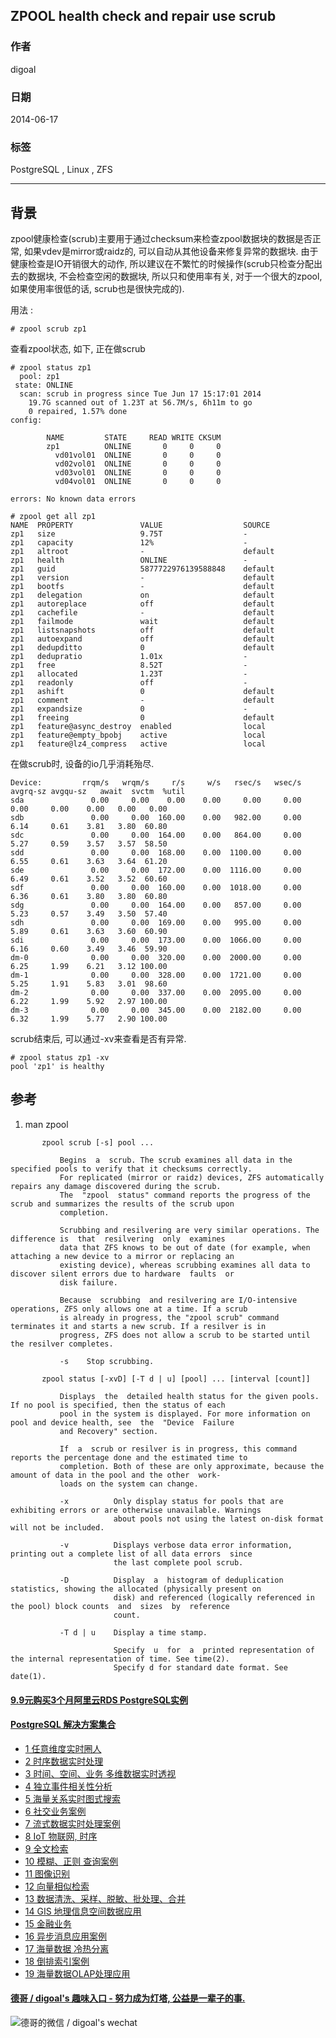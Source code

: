 ## ZPOOL health check and repair use scrub  
                                                                                                                                                                               
### 作者                                                                                                                                                                           
digoal                                                                                                                                                                             
                                                                                                                                                                         
### 日期                                                                                                                                                                                            
2014-06-17                                                                                                                                                                   
                                                                                                                                                                          
### 标签                                                                                                                                                                         
PostgreSQL , Linux , ZFS                                                                                                                                                                       
                                                                                                                                                                                                           
----                                                                                                                                                                                   
                                                                                                                                                                                                                       
## 背景          
zpool健康检查(scrub)主要用于通过checksum来检查zpool数据块的数据是否正常, 如果vdev是mirror或raidz的, 可以自动从其他设备来修复异常的数据块. 由于健康检查是IO开销很大的动作, 所以建议在不繁忙的时候操作(scrub只检查分配出去的数据块, 不会检查空闲的数据块, 所以只和使用率有关, 对于一个很大的zpool, 如果使用率很低的话, scrub也是很快完成的).  
  
用法 :   
  
```  
# zpool scrub zp1  
```  
  
查看zpool状态, 如下, 正在做scrub  
  
```  
# zpool status zp1  
  pool: zp1  
 state: ONLINE  
  scan: scrub in progress since Tue Jun 17 15:17:01 2014  
    19.7G scanned out of 1.23T at 56.7M/s, 6h11m to go  
    0 repaired, 1.57% done  
config:  
  
        NAME         STATE     READ WRITE CKSUM  
        zp1          ONLINE       0     0     0  
          vd01vol01  ONLINE       0     0     0  
          vd02vol01  ONLINE       0     0     0  
          vd03vol01  ONLINE       0     0     0  
          vd04vol01  ONLINE       0     0     0  
  
errors: No known data errors  
  
# zpool get all zp1  
NAME  PROPERTY               VALUE                  SOURCE  
zp1   size                   9.75T                  -  
zp1   capacity               12%                    -  
zp1   altroot                -                      default  
zp1   health                 ONLINE                 -  
zp1   guid                   5877722976139588848    default  
zp1   version                -                      default  
zp1   bootfs                 -                      default  
zp1   delegation             on                     default  
zp1   autoreplace            off                    default  
zp1   cachefile              -                      default  
zp1   failmode               wait                   default  
zp1   listsnapshots          off                    default  
zp1   autoexpand             off                    default  
zp1   dedupditto             0                      default  
zp1   dedupratio             1.01x                  -  
zp1   free                   8.52T                  -  
zp1   allocated              1.23T                  -  
zp1   readonly               off                    -  
zp1   ashift                 0                      default  
zp1   comment                -                      default  
zp1   expandsize             0                      -  
zp1   freeing                0                      default  
zp1   feature@async_destroy  enabled                local  
zp1   feature@empty_bpobj    active                 local  
zp1   feature@lz4_compress   active                 local  
```  
  
在做scrub时, 设备的io几乎消耗殆尽.  
  
```  
Device:         rrqm/s   wrqm/s     r/s     w/s   rsec/s   wsec/s avgrq-sz avgqu-sz   await  svctm  %util  
sda               0.00     0.00    0.00    0.00     0.00     0.00     0.00     0.00    0.00   0.00   0.00  
sdb               0.00     0.00  160.00    0.00   982.00     0.00     6.14     0.61    3.81   3.80  60.80  
sdc               0.00     0.00  164.00    0.00   864.00     0.00     5.27     0.59    3.57   3.57  58.50  
sdd               0.00     0.00  168.00    0.00  1100.00     0.00     6.55     0.61    3.63   3.64  61.20  
sde               0.00     0.00  172.00    0.00  1116.00     0.00     6.49     0.61    3.52   3.52  60.60  
sdf               0.00     0.00  160.00    0.00  1018.00     0.00     6.36     0.61    3.80   3.80  60.80  
sdg               0.00     0.00  164.00    0.00   857.00     0.00     5.23     0.57    3.49   3.50  57.40  
sdh               0.00     0.00  169.00    0.00   995.00     0.00     5.89     0.61    3.63   3.60  60.90  
sdi               0.00     0.00  173.00    0.00  1066.00     0.00     6.16     0.60    3.49   3.46  59.90  
dm-0              0.00     0.00  320.00    0.00  2000.00     0.00     6.25     1.99    6.21   3.12 100.00  
dm-1              0.00     0.00  328.00    0.00  1721.00     0.00     5.25     1.91    5.83   3.01  98.60  
dm-2              0.00     0.00  337.00    0.00  2095.00     0.00     6.22     1.99    5.92   2.97 100.00  
dm-3              0.00     0.00  345.00    0.00  2182.00     0.00     6.32     1.99    5.77   2.90 100.00  
```  
  
scrub结束后, 可以通过-xv来查看是否有异常.  
  
```  
# zpool status zp1 -xv  
pool 'zp1' is healthy  
```  
  
## 参考  
1. man zpool  
  
```  
       zpool scrub [-s] pool ...  
  
           Begins  a  scrub. The scrub examines all data in the specified pools to verify that it checksums correctly.  
           For replicated (mirror or raidz) devices, ZFS automatically repairs any damage discovered during the scrub.  
           The  "zpool  status" command reports the progress of the scrub and summarizes the results of the scrub upon  
           completion.  
  
           Scrubbing and resilvering are very similar operations. The difference is  that  resilvering  only  examines  
           data that ZFS knows to be out of date (for example, when attaching a new device to a mirror or replacing an  
           existing device), whereas scrubbing examines all data to discover silent errors due to hardware  faults  or  
           disk failure.  
  
           Because  scrubbing  and resilvering are I/O-intensive operations, ZFS only allows one at a time. If a scrub  
           is already in progress, the "zpool scrub" command terminates it and starts a new scrub. If a resilver is in  
           progress, ZFS does not allow a scrub to be started until the resilver completes.  
  
           -s    Stop scrubbing.  
  
       zpool status [-xvD] [-T d | u] [pool] ... [interval [count]]  
  
           Displays  the  detailed health status for the given pools. If no pool is specified, then the status of each  
           pool in the system is displayed. For more information on pool and device health, see  the  "Device  Failure  
           and Recovery" section.  
  
           If  a  scrub or resilver is in progress, this command reports the percentage done and the estimated time to  
           completion. Both of these are only approximate, because the amount of data in the pool and the other  work-  
           loads on the system can change.  
  
           -x          Only display status for pools that are exhibiting errors or are otherwise unavailable. Warnings  
                       about pools not using the latest on-disk format will not be included.  
  
           -v          Displays verbose data error information, printing out a complete list of all data errors  since  
                       the last complete pool scrub.  
  
           -D          Display  a  histogram of deduplication statistics, showing the allocated (physically present on  
                       disk) and referenced (logically referenced in the pool) block counts  and  sizes  by  reference  
                       count.  
  
           -T d | u    Display a time stamp.  
  
                       Specify  u  for  a  printed representation of the internal representation of time. See time(2).  
                       Specify d for standard date format. See date(1).  
```  
    
  
  
  
  
  
  
  
  
  
  
  
  
  
  
  
  
  
  
  
  
  
  
  
  
  
  
  
  
  
  
  
  
  
  
  
  
  
  
  
  
  
  
  
  
  
  
  
  
  
  
  
  
  
  
  
#### [9.9元购买3个月阿里云RDS PostgreSQL实例](https://www.aliyun.com/database/postgresqlactivity "57258f76c37864c6e6d23383d05714ea")
  
  
#### [PostgreSQL 解决方案集合](https://yq.aliyun.com/topic/118 "40cff096e9ed7122c512b35d8561d9c8")
- [1 任意维度实时圈人](https://yq.aliyun.com/topic/118 "40cff096e9ed7122c512b35d8561d9c8")
- [2 时序数据实时处理](https://yq.aliyun.com/topic/118 "40cff096e9ed7122c512b35d8561d9c8")
- [3 时间、空间、业务 多维数据实时透视](https://yq.aliyun.com/topic/118 "40cff096e9ed7122c512b35d8561d9c8")
- [4 独立事件相关性分析](https://yq.aliyun.com/topic/118 "40cff096e9ed7122c512b35d8561d9c8")
- [5 海量关系实时图式搜索](https://yq.aliyun.com/topic/118 "40cff096e9ed7122c512b35d8561d9c8")
- [6 社交业务案例](https://yq.aliyun.com/topic/118 "40cff096e9ed7122c512b35d8561d9c8")
- [7 流式数据实时处理案例](https://yq.aliyun.com/topic/118 "40cff096e9ed7122c512b35d8561d9c8")
- [8 IoT 物联网, 时序](https://yq.aliyun.com/topic/118 "40cff096e9ed7122c512b35d8561d9c8")
- [9 全文检索](https://yq.aliyun.com/topic/118 "40cff096e9ed7122c512b35d8561d9c8")
- [10 模糊、正则 查询案例](https://yq.aliyun.com/topic/118 "40cff096e9ed7122c512b35d8561d9c8")
- [11 图像识别](https://yq.aliyun.com/topic/118 "40cff096e9ed7122c512b35d8561d9c8")
- [12 向量相似检索](https://yq.aliyun.com/topic/118 "40cff096e9ed7122c512b35d8561d9c8")
- [13 数据清洗、采样、脱敏、批处理、合并](https://yq.aliyun.com/topic/118 "40cff096e9ed7122c512b35d8561d9c8")
- [14 GIS 地理信息空间数据应用](https://yq.aliyun.com/topic/118 "40cff096e9ed7122c512b35d8561d9c8")
- [15 金融业务](https://yq.aliyun.com/topic/118 "40cff096e9ed7122c512b35d8561d9c8")
- [16 异步消息应用案例](https://yq.aliyun.com/topic/118 "40cff096e9ed7122c512b35d8561d9c8")
- [17 海量数据 冷热分离](https://yq.aliyun.com/topic/118 "40cff096e9ed7122c512b35d8561d9c8")
- [18 倒排索引案例](https://yq.aliyun.com/topic/118 "40cff096e9ed7122c512b35d8561d9c8")
- [19 海量数据OLAP处理应用](https://yq.aliyun.com/topic/118 "40cff096e9ed7122c512b35d8561d9c8")
  
  
#### [德哥 / digoal's 趣味入口 - 努力成为灯塔, 公益是一辈子的事.](https://github.com/digoal/blog/blob/master/README.md "22709685feb7cab07d30f30387f0a9ae")
  
  
![德哥的微信 / digoal's wechat](../pic/digoal_weixin.jpg "f7ad92eeba24523fd47a6e1a0e691b59")
  

